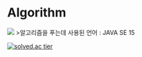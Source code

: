 # Algorithm

<img src="https://img.shields.io/badge/Java-007396?style=flat-square&amp;logo=Java&amp;logoColor=white">
>알고리즘을 푸는데 사용된 언어 : JAVA SE 15

[![solved.ac tier](http://mazassumnida.wtf/api/generate_badge?boj=fakehg13)](https://solved.ac/fakehg13)
